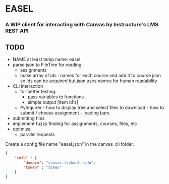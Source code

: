# EASEL
### A WIP client for interacting with Canvas by Instructure's LMS REST API

## TODO

- NAME at least temp name: easel
- parse json to FileTree for reading
	- assignments
	- make array of ids : names for each course and add it to course json so ids can be acquired but json uses names for human readability
- CLI interaction 
	- for better testing:
		- pass variables to functions
		- simple output [item id's]
	- PyInquirer
			- how to display tree and select files to download
			- how to submit / choose assignment
			- loading bars
- submitting files
- implement fuzzy finding for assignments, courses, files, etc
- optimize
	- parallel requests


Create a config file name "easel.json" in the canvas_cli folder.
```json
{
	"info" : {
		"domain": "canvas.[school].edu",
		"token" : "token"
	}
}
```



